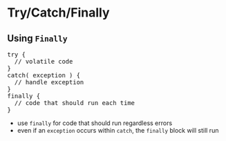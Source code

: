 # Try/Catch/Finally
## Using `Finally`

<pre class="code javascript" >
try {
  // volatile code
}
catch( exception ) {
  // handle exception
}
finally {
  // code that should run each time
}
</pre>

* use `finally` for code that should run regardless errors
* even if an `exception` occurs within `catch`, the `finally` block will still run